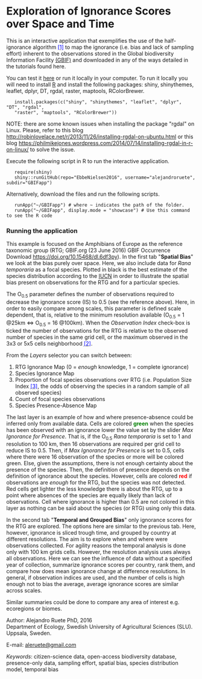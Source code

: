 Exploration of Ignorance Scores over Space and Time
================================================================================

This is an interactive application that exemplifies the use of the half-ignorance algorithm <abbr title="Ruete A. 2015. Displaying bias in sampling effort of data accessed from biodiversity databases using ignorance maps. Biodiversity Data Journal 3:e5361"><font color="blue">[1]</font></abbr> to map the ignorance (i.e. bias and lack of sampling effort) inherent to the observations stored in the Global biodiversity Information Facility <a href="http://www.gbif.org"> (GBIF)</a> and downloaded in any of the ways detailed in the tutorials found here.</p>

You can test it <a href="https://aleruete.shinyapps.io/GBIFapp/">here</a> or run it locally in your computer. To run it locally you will need to install <a href="http://www.r-project.org/">R</a> and install the following packages: shiny, shinythemes, leaflet, dplyr, DT, rgdal, raster, maptools, RColorBrewer.

       install.packages(c("shiny", "shinythemes", "leaflet", "dplyr", "DT", "rgdal", 
       "raster", "maptools", "RColorBrewer"))

NOTE: there are some known issues when installing the package "rgdal" on Linux. Please, refer to this blog <http://robinlovelace.net/r/2013/11/26/installing-rgdal-on-ubuntu.html>  or this blog <https://philmikejones.wordpress.com/2014/07/14/installing-rgdal-in-r-on-linux/> to solve the issue.

Execute the following script in R to run the interactive application.

       require(shiny)
       shiny::runGitHub(repo="EbbeNielsen2016", username="alejandroruete", subdir="GBIFapp")

Alternatively, download the files and run the following scripts.

       runApp("~/GBIFapp") # where ~ indicates the path of the folder.
       runApp("~/GBIFapp", display.mode = "showcase") # Use this command to see the R code

### Running the application
This example is focused on the Amphibians of Europe as the reference taxonomic group (RTG; GBIF.org (23 June 2016) GBIF Occurrence Download https://doi.org/10.15468/dl.6df3py). In the first tab &quot;<b>Spatial Bias</b>&quot;  we look at the bias purely over space. Here, we also include data for <i>Rana temporaria</i> as a focal species. Plotted in black is the best estimate of the species distribution according to the <a href="http://www.iucnredlist.org/technical-documents/spatial-data">IUCN</a> in order to illustrate the spatial bias present on observations for the RTG and for a particular species. 

The O<sub>0.5</sub> parameter defines the number of observations required to decrease the ignorance score (IS) to 0.5 (see the reference above). Here, in order to easily compare among scales, this parameter is defined scale dependent, that is, relative to the minimum resolution available (O<sub>0.5</sub> = 1 @25km <=> O<sub>0.5</sub> = 16 @100km). When the <em>Observation Index</em> check-box is ticked the number of observations for the RTG is relative to the observed number of species in the same grid cell, or the maximum observed in the 3x3 or 5x5 cells neighborhood <abbr title="A different approach could be used instead to better estimate richness, if needed. Read the general description page mentioned above for more details about the use of the observation index"><font color="blue">[2]</font></abbr>.</p>

<p>From the <em>Layers</em> selector you can switch between:</p> 
<ol>
  <li>RTG Ignorance Map (0 = <i>enough</i> knowledge, 1 = complete ignorance)</li>
  <li>Species Ignorance Map</li>
  <li>Proportion of focal species observations over RTG (i.e. Population Size Index <abbr title="Jeppsson T., et al. 2010. The use of historical collections to estimate population trends: A case study using Swedish longhorn beetles (Coleoptera: Cerambycidae). Biological Conservation. 143, 1940-1950."><font color="blue">[3]</font></abbr>, the odds of observing the species in a random sample of all observed species)</li>
  <li>Count of focal species observations</li>
  <li>Species Presence-Absence Map</li>
</ol>
<p>The last layer is an example of how and where presence-absence could be inferred only from available data. Cells are colored <b><font color="green">green</font></b> when the species has been observed with an ignorance lower the  value set by the slider <em>Max Ignorance for Presence</em>. That is, if the  O<sub>0.5</sub> <i>Rana temporaria</i> is set to 1 and resolution to 100 km, then 16 observations are required per grid cell to reduce IS to 0.5. Then, if <em>Max Ignorance for Presence</em> is set to 0.5, cells where there were 16 observation of the species or more will be colored green. Else, given the assumptions, there is not enough certainty about the presence of the species. Then, the definition of presence depends on the definition of ignorance about the species. However, cells are colored <b><font color="red">red</font></b> if observations are <i>enough</i> for the RTG, but the species was not detected. Red cells get lighter the less knowledge there is about the RTG, up to a point where absences of the species are equally likely than lack of observations. Cell where ignorance is higher than 0.5 are not colored in this layer as nothing can be said about the species (or RTG) using only this data.</p>

<p>In the second tab &quot;<b>Temporal and Grouped Bias</b>&quot; only ignorance scores for the RTG are explored. The options here are similar to the previous tab. Here, however, ignorance is sliced trough time, and grouped by country at different resolutions. The aim is to explore when and where were observations collected. For agility reasons the temporal analysis is done only with 100 km grids cells. However, the resolution analysis uses always all observations. Here we can see the influence of data without a specified year of collection, summarize ignorance scores per country, rank them, and compare how does mean ignorance change at difference resolutions. In general, if observation indices are used, and the number of cells is high enough not to bias the average, average ignorance scores are similar across scales.</p>
<p>Similar summaries could be done to compare any area of interest e.g. ecoregions or biomes.</p>

<p><o:p></o:p></p>

<p>Author: Alejandro Ruete PhD, 2016<br>Department of Ecology, Swedish University of Agricultural Sciences (SLU). Uppsala, Sweden. </p>

<p>E-mail: <a href="mailto:aleruete@gmail.com">aleruete@gmail.com</a><u></u></p>

<p><i>Keywords</i>: citizen-science data, open-access biodiversity database, presence-only data, sampling effort, spatial bias, species distribution model, temporal bias</p>
